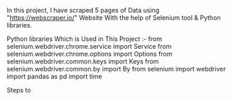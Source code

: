 In this project, I have scraped 5 pages of Data using "https://webscraper.io/" Website With the help of Selenium tool & Python libraries.

Python libraries Which is Used in This Project :-
  from selenium.webdriver.chrome.service import Service
  from selenium.webdriver.chrome.options import Options
  from selenium.webdriver.common.keys import Keys
  from selenium.webdriver.common.by import By
  from selenium import webdriver
  import pandas as pd
  import time

Steps to 
